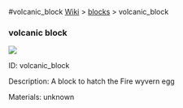 #volcanic_block
<a href="/wiki.html">Wiki</a> > <a href="/posts/wiki/blocks">blocks</a> > <a>volcanic_block</a>
<div class="iteminfo">
<h3>volcanic block</h3>
<img class="pixelimage" src="https://dragon-force-studio.com/images/EF_wiki/volcanic_block.png">

<a class="iteminfoitem">ID: volcanic_block</a></div>
Description:  A block to hatch the Fire wyvern egg 

Materials:   unknown